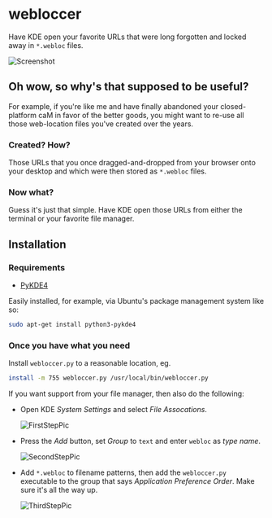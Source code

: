 # webloccer

Have KDE open your favorite URLs that were long forgotten and locked away in `*.webloc` files.

![Screenshot](http://213.239.219.185/webloccer/screenshot.png)

## Oh wow, so why's that supposed to be useful?

For example, if you're like me and have finally abandoned your closed-platform caM in favor of the better goods, you might want to re-use all those web-location files you've created over the years.

### Created? How?

Those URLs that you once dragged-and-dropped from your browser onto your desktop and which were then stored as `*.webloc` files.

### Now what?

Guess it's just that simple. Have KDE open those URLs from either the terminal or your favorite file manager.

## Installation

### Requirements
- [PyKDE4](http://techbase.kde.org/Development/Languages/Python)

Easily installed, for example, via Ubuntu's package management system like so:

```bash
sudo apt-get install python3-pykde4
```

### Once you have what you need

Install `webloccer.py` to a reasonable location, eg.

```bash
install -m 755 webloccer.py /usr/local/bin/webloccer.py
```

If you want support from your file manager, then also do the following:

- Open KDE *System Settings* and select *File Assocations*.

  ![FirstStepPic](http://213.239.219.185/webloccer/step_1.png)

- Press the *Add* button, set *Group* to `text` and enter `webloc` as *type name*.

  ![SecondStepPic](http://213.239.219.185/webloccer/step_2.png)

- Add `*.webloc` to filename patterns, then add the `webloccer.py` executable to the group that says *Application Preference Order*. Make sure it's all the way up.

  ![ThirdStepPic](http://213.239.219.185/webloccer/step_3.png)
